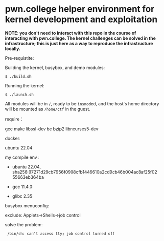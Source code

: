 # pwn.college helper environment for kernel development and exploitation

**NOTE: you don't need to interact with this repo in the course of interacting with pwn.college. The kernel challenges can be solved in the infrastructure; this is just here as a way to reproduce the infrastructure locally.**

Pre-requistite:

Building the kernel, busybox, and demo modules:

```
$ ./build.sh
```

Running the kernel:

```
$ ./launch.sh
```

All modules will be in `/`, ready to be `insmod`ed, and the host's home directory will be mounted as `/home/ctf` in the guest.


require：


gcc make libssl-dev bc bzip2 libncurses5-dev


docker:


ubuntu 22.04



my compile env : 


* ubuntu 22.04, sha256:97271d29cb7956f0908cfb1449610a2cd9cb46b004ac8af25f0255663eb364ba


* gcc 11.4.0


* glibc 2.35


busybox menuconfig:


   exclude: Applets->Shells->job control

 
solve the problem: 


```
 /bin/sh: can't access tty; job control turned off
```
